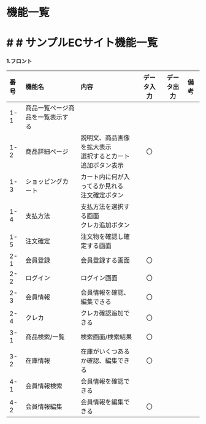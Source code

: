 # 機能一覧
# # # サンプルECサイト機能一覧
**1.フロント**

|番号|機能名|内容|データ入力|データ出力|備考|
|:---|:---|:---|:---:|:----:|:---|
|1-1|商品一覧ぺージ商品を一覧表示する||||
|1-2|商品詳細ページ|説明文、商品画像を拡大表示<br>選択するとカート追加ボタン表示|〇|||
|1-3|ショッピングカート|カート内に何が入ってるか見れる<br>注文確定ボタン||||
|1-4|支払方法|支払方法を選択する画面<br>クレカ追加ボタン||||
|1-5|注文確定|注文物を確認し確定する画面||||
|2-1|会員登録|会員登録する画面|〇|||
|2-2|ログイン|ログイン画面|〇|||
|2-3|会員情報|会員情報を確認、編集できる|〇|||
|2-4|クレカ|クレカ確認追加できる|〇|||
|3-1|商品検索/一覧|検索画面/検索結果|〇|||
|3-2|在庫情報|在庫がいくつあるか確認、編集できる|〇|||
|4-1|会員情報検索|会員情報を確認できる||||
|4-2|会員情報編集|会員情報を編集できる|〇|||
